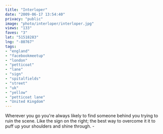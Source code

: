 ```yaml
---
title: "Interloper"
date: "2009-06-17 13:54:40"
privacy: "public"
image: "photo/interloper/interloper.jpg"
views: "133"
faves: "3"
lat: "51518283"
lng: "-80767"
tags:
- "england"
- "facebookmeetup"
- "london"
- "petticoat"
- "lane"
- "sign"
- "spitalfields"
- "street"
- "uk"
- "yellow"
- "petticoat lane"
- "United Kingdom"
---
```

Wherever you go you're always likely to find someone behind you trying to ruin the scene. Like the sign on the right; the best way to overcome it it to puff up your shoulders and shine through. - <a href="/photos/2009/06/17/interloper" rel="nofollow"></a>
